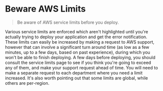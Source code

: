 # Beware AWS Limits

> Be aware of AWS service limits before you deploy.

Various service limits are enforced which aren't highlighted until you're actually trying to deploy your application and get the error notification. These limits can easily be increased by making a request to AWS support, however that can involve a significant turn around time (as low as a few minutes, up to a few days, based on past experience), during which you won't be able to finish deploying. A few days before deploying, you should consult the service limits page to see if you think you're going to exceed any of them, and make your support request ahead of time. You will need to make a separate request to each department where you need a limit increased. It's also worth pointing out that some limits are global, while others are per-region.
